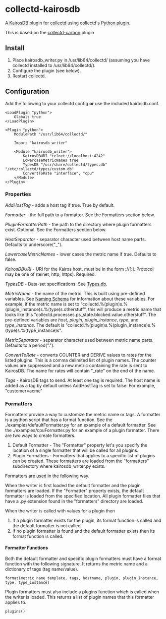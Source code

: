 collectd-kairosdb
================

A [KairosDB](https://code.google.com/p/kairosdb/) plugin for [collectd](http://collectd.org) using collectd's [Python plugin](http://collectd.org/documentation/manpages/collectd-python.5.shtml). 

This is based on the [collectd-carbon](https://github.com/indygreg/collectd-carbon) plugin

Install
-------
 1. Place kairosdb_writer.py in /usr/lib64/collectd/ (assuming you have collectd installed to /usr/lib64/collectd/).
 2. Configure the plugin (see below).
 3. Restart collectd.

Configuration
-------------
Add the following to your collectd config **or** use the included kairosdb.conf.

    <LoadPlugin "python">
        Globals true
    </LoadPlugin>

    <Plugin "python">
        ModulePath "/usr/lib64/collectd/"

        Import "kairosdb_writer"

        <Module "kairosdb_writer">
            KairosDBURI "telnet://localhost:4242"
            LowercaseMetricNames true
            TypesDB "/usr/share/collectd/types.db" "/etc/collectd/types/custom.db"
            ConvertToRate "interface", "cpu"
        </Module>
    </Plugin>
    

### Properties
*AddHostTag* - adds a host tag if true. True by default.   

*Formatter* - the full path to a formatter.  See the Formatters section below.

*PluginFormatterPath* - the path to the directory where plugin formatters exist. Optional. See the Formatters section below. 

*HostSeparator* - separator character used between host name parts. Defaults to underscore("_").  
  
*LowercaseMetricNames* - lower cases the metric name if true. Defaults to false.  

*KairosDBURI* - URI for the Kairos host, must be in the form <protocol>://<host>[:<port>].  Protocol may be one of (telnet, http, https). Required.   

*TypesDB* - Data-set specifications. See [Types.db](https://collectd.org/documentation/manpages/types.db.5.shtml). 
 
*MetricName* - the name of the metric. This is built using pre-defined variables. See [Naming Schema](https://collectd.org/wiki/index.php/Naming_schema) for information about these variables. 
  For example, if the metric name is set to "collectd.%(plugin)s.%(plugin_instance)s.%(type)s.otherstuff", this will produce a metric name that looks like this 
  "collectd.processes.ps_state.blocked.value.otherstuff". The pre-defined variables are *host*, *plugin*, *plugin_instance*, *type*, and *type_instance*. The default is "collectd.%(plugin)s.%(plugin_instance)s.%(type)s.%(type_instance)s".
    
*MetricSeparator* - separator character used between metric name parts. Defaults to a period(".").

*ConvertToRate* - converts COUNTER and DERIVE values to rates for the listed plugins. This is a comma delimited list of plugin names. The counter values are suppressed and a new metric containing the rate is sent to KairosDB. The name for rates will contain "_rate" on the end of the name.
     
*Tags* - KairosDB tags to send. At least one tag is required. The host name is added as a tag by default unless AddHostTag is set to false. For example, "customer=acme"


### Formatters
Formatters provide a way to customize the metric name or tags. A formatter is a python script that has a format function. See the ./examples/defaultFormatter.py for an example of a default formatter.
See the ./examples/cpuFormatter.py for an example of a plugin formatter.
There are two ways to create formatters.

 1. Default Formatter - The "Formatter" property let's you specify the location of a single formatter that will be called for all plugins.  
 2. Plugin Formatters - Formatters that applies to a specific list of plugins can be created. These formatters are loaded from the "formatters" subdirectory where kairosdb_writer.py exists. 
 
Formatters are used in the following way.

 When the writer is first loaded the default formatter and the plugin formatters are loaded. If the "Formatter" property exists, the default formatter is loaded from the specified location. 
 All plugin formatter files that have a .py extension found in the "formatters" directory are loaded.
 
 When the writer is called with values for a plugin then
 
 1. If a plugin formatter exists for the plugin, its format function is called and the default formatter is not called.
 2. If no plugin formatter is found and the default formatter exists then its format function is called. 
 
#### Formatter Functions
Both the default formatter and specific plugin formatters must have a format function with the following signature. It returns the metric name and a dictionary of tags (tag name/value).

    format(metric_name_template, tags, hostname, plugin, plugin_instance, type, type_instance)
    
Plugin formatters must also include a plugins function which is called when the writer is loaded. This returns a list of plugin names that this formatter applies to.

    plugins()





